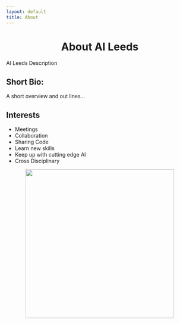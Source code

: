 ```yaml
---
layout: default
title: About
---
```


# <center>About AI Leeds </center>

AI Leeds Description

## Short Bio: ##
<p> A short overview and out lines...
</p>

## Interests ##

* Meetings
* Collaboration
* Sharing Code
* Learn new skills
* Keep up with cutting edge AI
* Cross Disciplinary

<center>
<img src="{{ site.baseurl }}/img/rockclimb.jpg"  width="400" />
</center>
